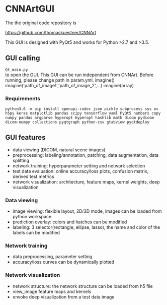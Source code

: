 # CNNArtGUI

The the original code repository is

https://github.com/thomaskuestner/CNNArt

This GUI is designed with PyQt5 and works for Python >2.7 and >3.5.

## GUI calling
`Qt_main.py`<br/>
to open the GUI. This GUI can be run independent from CNNArt. Before running, please change path in param.yml.
imagine()
imagine('path_of_image1','path_of_image_2',...)
imagine(array)

### Requirements
`python3.6 -m pip install openapi-codec json pickle subprocess sys os h5py keras matplotlib pandas scipy tensorflow yaml PyQt5 numbers copy numpy pandas argparse hyperopt hyperopt hashlib math dicom pydicom dicom-numpy collections pyqtgraph python-csv gtabview pyqtdeploy`

## GUI features
- data viewing (DICOM, natural scene images)
- preprocessing: labeling/annotation, patching, data augmentation, data splitting
- network training: hyperparameter setting and network selection
- test data evaluation: online accuracy/loss plots, confusion matrix, derived test metrics
- network visualization: architecture, feature maps, kernel weights, deep visualization

### Data viewing
- image viewing: flexible layout, 2D/3D mode, images can be loaded from python workspace
- prediction overlay: colors and hatches can be modified
- labeling: 3 selector(rectangle, ellipse, lasso), the name and color of the labels can be modified

### Network training
- data preprocessing, parameter setting
- accuracy/loss curves can be dynamically plotted

### Network visualization 
- network structure: the network structure can be loaded from h5 file
- view_image feature maps and kernels
- envoke deep visualization from a test data image
